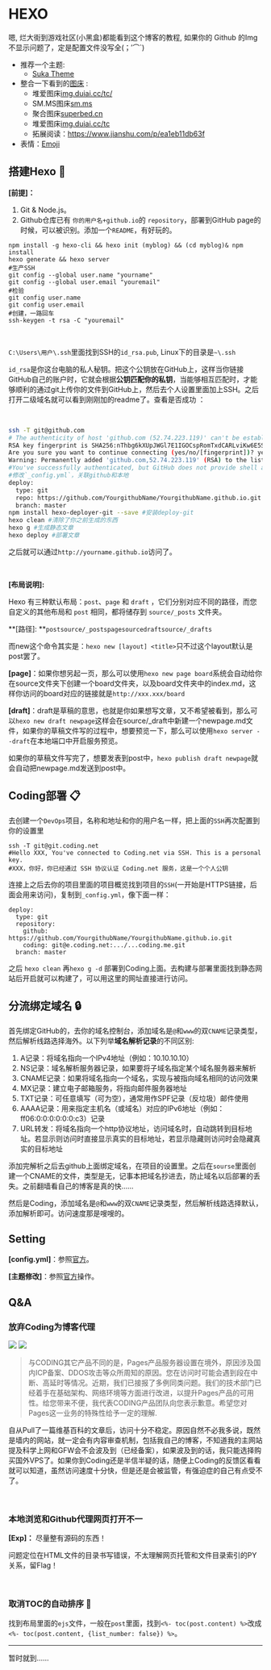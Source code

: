 # HEXO

嗯, 烂大街到游戏社区(小黑盒)都能看到这个博客的教程, 如果你的 Github 的Img不显示问题了，定是配置文件没写全(；′⌒`)

- 推荐一个主题:
  - [Suka Theme](https://theme-suka.skk.moe/docs/)
- 整合一下看到的[图床](https://zhuanlan.zhihu.com/p/35270383) : 
  - 堆爱图床<a href="//img.duiai.cc/tc/">img.duiai.cc/tc/</a>
  - SM.MS图床<a href="//sm.ms/">sm.ms</a>
  - 聚合图床<a href="//www.superbed.cn">superbed.cn</a>
  - 堆爱图床<a href="//img.duiai.cc/tc/">img.duiai.cc/tc</a>
  - 拓展阅读：https://www.jianshu.com/p/ea1eb11db63f
- 表情：[Emoji](https://www.webfx.com/tools/emoji-cheat-sheet/)

## 搭建Hexo 🔨

**[前提]：**

1. Git & Node.js。
2. Github仓库已有 `你的用户名+github.io`的 `repository`，部署到GitHub page的时候，可以被识别。添加一个`README`，有好玩的。

```shell
npm install -g hexo-cli && hexo init (myblog) && (cd myblog)& npm install 
hexo generate && hexo server
#生产SSH
git config --global user.name "yourname" 
git config --global user.email "youremail"
#检验
git config user.name 
git config user.email
#创建，一路回车
ssh-keygen -t rsa -C "youremail" 
```
</br>

`C:\Users\用户\.ssh`里面找到SSH的`id_rsa.pub`, Linux下的目录是`~\.ssh`

`id_rsa`是你这台电脑的私人秘钥。把这个公钥放在GitHub上，这样当你链接GitHub自己的账户时，它就会根据**公钥匹配你的私钥**，当能够相互匹配时，才能够顺利的通过git上传你的文件到GitHub上，然后去个人设置里面加上SSH。之后打开二级域名就可以看到刚刚加的readme了。查看是否成功 ：

</br>

```bash
ssh -T git@github.com 
# The authenticity of host 'github.com (52.74.223.119)' can't be established.
RSA key fingerprint is SHA256:nThbg6kXUpJWGl7E1IGOCspRomTxdCARLviKw6E5SY8.
Are you sure you want to continue connecting (yes/no/[fingerprint])? yes
Warning: Permanently added 'github.com,52.74.223.119' (RSA) to the list of known hosts.
#You've successfully authenticated, but GitHub does not provide shell access，这点小插曲，英文显示不同意我们上传，这里不要管
#修改`_config.yml`，关联github和本地
deploy:
  type: git
  repo: https://github.com/YourgithubName/YourgithubName.github.io.git
  branch: master
npm install hexo-deployer-git --save #安装deploy-git 
hexo clean #清除了你之前生成的东西
hexo g #生成静态文章
hexo deploy #部署文章
```

之后就可以通过`http://yourname.github.io`访问了。

</br>

**[布局说明]:**

Hexo 有三种默认布局：`post`、`page` 和 `draft`  ，它们分别对应不同的路径，而您自定义的其他布局和 `post` 相同，都将储存到 `source/_posts` 文件夹。 

**[路径]: **`postsource/_postspagesourcedraftsource/_drafts`

而new这个命令其实是：`hexo new [layout] <title>`只不过这个layout默认是post罢了。

**[page]**：如果你想另起一页，那么可以使用`hexo new page board`系统会自动给你在source文件夹下创建一个board文件夹，以及board文件夹中的index.md，这样你访问的board对应的链接就是`http://xxx.xxx/board`

**[draft]**：draft是草稿的意思，也就是你如果想写文章，又不希望被看到，那么可以`hexo new draft newpage`这样会在source/_draft中新建一个newpage.md文件，如果你的草稿文件写的过程中，想要预览一下，那么可以使用`hexo server --draft`在本地端口中开启服务预览。

如果你的草稿文件写完了，想要发表到post中，`hexo publish draft newpage`就会自动把newpage.md发送到post中。

## Coding部署 📋

去创建一个`DevOps`项目，名称和地址和你的用户名一样，把上面的`SSH`再次配置到你的设置里

```nginx
ssh -T git@git.coding.net
#Hello XXX, You've connected to Coding.net via SSH. This is a personal key.
#XXX，你好，你已经通过 SSH 协议认证 Coding.net 服务，这是一个个人公钥
```

连接上之后去你的项目里面的项目概览找到项目的`SSH`(一开始是HTTPS链接，后面会用来访问)，复制到`_config.yml`，像下面一样：

```nginx
deploy:
  type: git
  repository: 
    github: https://github.com/YourgithubName/YourgithubName.github.io.git
    coding: git@e.coding.net:.../...coding.me.git	
  branch: master
```

之后 `hexo clean`  再`hexo g -d` 部署到Coding上面。去构建与部署里面找到静态网站后开启就可以构建了，可以用这里的网址直接进行访问。

## 分流绑定域名 🔒

首先绑定GitHub的，去你的域名控制台，添加域名是`@`和`www`的双`CNAME`记录类型，然后解析线路选择海外。以下列举**域名解析记录**的不同区别:

1. A记录：将域名指向一个IPv4地址（例如：10.10.10.10）
2. NS记录：域名解析服务器记录，如果要将子域名指定某个域名服务器来解析
3. CNAME记录：如果将域名指向一个域名，实现与被指向域名相同的访问效果
4. MX记录：建立电子邮箱服务，将指向邮件服务器地址
5. TXT记录：可任意填写（可为空），通常用作SPF记录（反垃圾）邮件使用
6. AAAA记录：用来指定主机名（或域名）对应的IPv6地址（例如：ff06:0:0:0:0:0:0:c3）记录
7. URL转发：将域名指向一个http协议地址，访问域名时，自动跳转到目标地址。若显示则访问时直接显示真实的目标地址，若显示隐藏则访问时会隐藏真实的目标地址 

添加完解析之后去github上面绑定域名，在项目的设置里。之后在`sourse`里面创建一个CNAME的文件，类型是无，记事本把域名抄进去，防止域名以后部署的丢失。之前翻墙看自己的博客是真的快……

然后是Coding，添加域名是`@`和`www`的双`CNAME`记录类型，然后解析线路选择默认，添加解析即可。访问速度那是嗖嗖的。

## Setting 

**[config.yml]**：参照[官方](https://hexo.io/zh-cn/docs/configuration)。

**[主题修改]**：参照[官方]( https://hexo.io/themes/ )操作。


## Q&A

### 放弃Coding为博客代理

![](/img/web/Coding回应2.png)
![](/img/web/Coding回应.png)
> 与CODING其它产品不同的是，Pages产品服务器设置在境外，原因涉及国内ICP备案、DDOS攻击等众所周知的原因。您在访问时可能会遇到段在中断、高延时等情况。近期，我们已接报了多例同类问题。我们的技术部门已经着手在基础架构、网络环境等方面进行改进，以提升Pages产品的可用性。给您带来不便，我代表CODING产品团队向您表示歉意。希望您对Pages这一业务的特殊性给予一定的理解.
>

自从Pull了一篇维基百科的文章后，访问十分不稳定。原因自然不必我多说，既然是墙内的网站，就一定会有内容审查机制，包括我自己的博客，不知道我的主网站提及科学上网和GFW会不会波及到（已经备案），如果波及到的话，我只能选择购买国外VPS了。如果你到Coding还是半信半疑的话，随便上Coding的反馈区看看就可以知道，虽然访问速度十分快，但是还是会被监管，有强迫症的自己有点受不了。

</br>

### 本地浏览和Github代理网页打开不一

**[Exp]：** 尽量整有源码的东西！

问题定位在HTML文件的目录书写错误，不太理解网页托管和文件目录索引的PY关系，留Flag！

</br>

### 取消TOC的自动排序 😤 

找到布局里面的`ejs`文件，一般在`post`里面，找到`<%- toc(post.content) %>`改成`<%- toc(post.content, {list_number: false}) %>`。

---

暂时就到……
